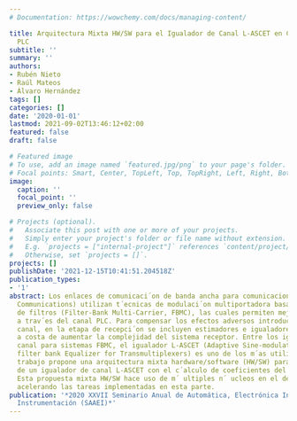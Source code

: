 ```yaml
---
# Documentation: https://wowchemy.com/docs/managing-content/

title: Arquitectura Mixta HW/SW para el Igualador de Canal L-ASCET en Comunicaciones
  PLC
subtitle: ''
summary: ''
authors:
- Rubén Nieto
- Raúl Mateos
- Álvaro Hernández
tags: []
categories: []
date: '2020-01-01'
lastmod: 2021-09-02T13:46:12+02:00
featured: false
draft: false

# Featured image
# To use, add an image named `featured.jpg/png` to your page's folder.
# Focal points: Smart, Center, TopLeft, Top, TopRight, Left, Right, BottomLeft, Bottom, BottomRight.
image:
  caption: ''
  focal_point: ''
  preview_only: false

# Projects (optional).
#   Associate this post with one or more of your projects.
#   Simply enter your project's folder or file name without extension.
#   E.g. `projects = ["internal-project"]` references `content/project/deep-learning/index.md`.
#   Otherwise, set `projects = []`.
projects: []
publishDate: '2021-12-15T10:41:51.204518Z'
publication_types:
- '1'
abstract: Los enlaces de comunicaci´on de banda ancha para comunicaciones PLC (Power-Line
  Communications) utilizan t´ecnicas de modulaci´on multiportadora basadas en banco
  de filtros (Filter-Bank Multi-Carrier, FBMC), las cuales permiten mejorar la comunicaci´on
  a trav´es del canal PLC. Para compensar los efectos adversos introducidos por el
  canal, en la etapa de recepci´on se incluyen estimadores e igualadores de canal,
  a costa de aumentar la complejidad del sistema receptor. Entre los igualadores de
  canal para sistemas FBMC, el igualador L-ASCET (Adaptive Sine-modulated/Cosine-modulated
  filter bank Equalizer for Transmultiplexers) es uno de los m´as utilizados. Este
  trabajo propone una arquitectura mixta hardware/software (HW/SW) para la implementaci´on
  de un igualador de canal L-ASCET con el c´alculo de coeficientes del igualador.
  Esta propuesta mixta HW/SW hace uso de m´ ultiples n´ ucleos en el desarrollo software,
  acelerando las tareas implementadas en esta parte.
publication: '*2020 XXVII Seminario Anual de Automática, Electrónica Industrial e
  Instrumentación (SAAEI)*'
---
```

